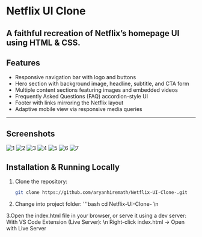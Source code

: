 #  Netflix UI Clone

A faithful recreation of Netflix’s homepage UI using **HTML** & **CSS**.
---

##  Features

- Responsive navigation bar with logo and buttons  
- Hero section with background image, headline, subtitle, and CTA form  
- Multiple content sections featuring images and embedded videos  
- Frequently Asked Questions (FAQ) accordion-style UI  
- Footer with links mirroring the Netflix layout  
- Adaptive mobile view via responsive media queries  

---

##  Screenshots

![1](https://github.com/user-attachments/assets/0824f94e-886a-4308-9c13-ab9b044cf654)
![2](https://github.com/user-attachments/assets/13e2a9ff-7b9a-490a-9eee-28849146b732)
![3](https://github.com/user-attachments/assets/4b0a8476-0d6d-44d3-bd45-03667e223617)
![4](https://github.com/user-attachments/assets/112d8657-7fbb-419e-8491-5e2d0ebd75d4)
![5](https://github.com/user-attachments/assets/eb741193-cac4-4c2b-834e-1deceeda52ab)
![6](https://github.com/user-attachments/assets/e8d3f34c-292f-4ea5-95e1-bd59e4ba03fe)
![7](https://github.com/user-attachments/assets/127fce9e-03c6-4c32-b1f1-89517a3b40ca)




##  Installation & Running Locally

1. Clone the repository:  
   ```bash
   git clone https://github.com/aryanhiremath/Netflix-UI-Clone-.git

2. Change into project folder:
   '''bash
   cd Netflix-UI-Clone- \n

3.Open the index.html file in your browser, or serve it using a dev server:
   With VS Code Extension (Live Server): \n
   Right-click index.html → Open with Live Server

